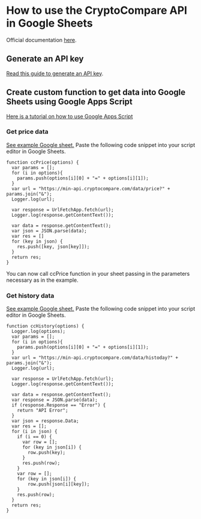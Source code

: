 # How to use the CryptoCompare API in Google Sheets

Official documentation [here](https://min-api.cryptocompare.com/documentation).

## Generate an API key
[Read this guide to generate an API key](https://www.cryptocompare.com/coins/guides/how-to-use-our-api/).

## Create custom function to get data into Google Sheets using Google Apps Script
[Here is a tutorial on how to use Google Apps Script](https://www.benlcollins.com/apps-script/beginner-apis/)

### Get price data
[See example Google sheet.](https://docs.google.com/spreadsheets/d/1FgrLAZqVtYAa0-9nk4q2hYE3bIuxxQ7MdRmazrT1-tU/edit?usp=sharing)
Paste the following code snippet into your script editor in Google Sheets.

```
function ccPrice(options) {
  var params = [];
  for (i in options){
    params.push(options[i][0] + "=" + options[i][1]);
  }
  var url = "https://min-api.cryptocompare.com/data/price?" + params.join("&");
  Logger.log(url);
 
  var response = UrlFetchApp.fetch(url);
  Logger.log(response.getContentText());
  
  var data = response.getContentText();
  var json = JSON.parse(data);
  var res = []
  for (key in json) {
    res.push([key, json[key]]);
  }
  return res;
}
```
You can now call ccPrice function in your sheet passing in the parameters necessary as in the example.

### Get history data
[See example Google sheet.](https://docs.google.com/spreadsheets/d/1FgrLAZqVtYAa0-9nk4q2hYE3bIuxxQ7MdRmazrT1-tU/edit?usp=sharing)
Paste the following code snippet into your script editor in Google Sheets.

```
function ccHistory(options) {
  Logger.log(options);
  var params = [];
  for (i in options){
    params.push(options[i][0] + "=" + options[i][1]);
  }
  var url = "https://min-api.cryptocompare.com/data/histoday?" + params.join("&");
  Logger.log(url);
 
  var response = UrlFetchApp.fetch(url);
  Logger.log(response.getContentText());
  
  var data = response.getContentText();
  var response = JSON.parse(data);
  if (response.Response == "Error") {
    return "API Error";
  }
  var json = response.Data;
  var res = [];
  for (i in json) {
    if (i == 0) {
      var row = [];
      for (key in json[i]) {
        row.push(key);
      }
      res.push(row);
    }
    var row = [];
    for (key in json[i]) {
        row.push(json[i][key]);
    }
    res.push(row);
  }
  return res;
}
```
